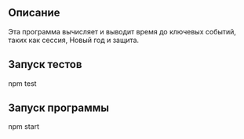 ## Описание
Эта программа вычисляет и выводит время до ключевых событий, таких как сессия, Новый год и защита.

## Запуск тестов
npm test

## Запуск программы
npm start
